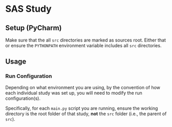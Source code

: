 # SAS Study


## Setup (PyCharm)

Make sure that the all `src` directories are marked as sources root. Either that or ensure the `PYTHONPATH` environment variable includes all `src` directories.

## Usage

### Run Configuration

Depending on what environment you are using, by the convention of how each individual study was set up, you will need to modify the run configuration(s).

Specifically, for each `main.py` script you are running, ensure the working directory is the root folder of that study, **not** the `src` folder (i.e., the parent of `src`).
